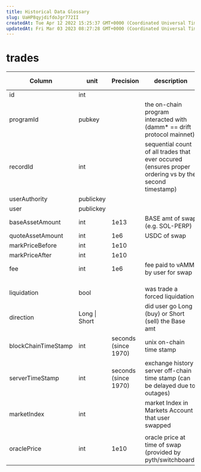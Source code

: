 ```yaml
---
title: Historical Data Glossary
slug: UaHP8qyjdifdoJgr772II
createdAt: Tue Apr 12 2022 15:25:37 GMT+0000 (Coordinated Universal Time)
updatedAt: Fri Mar 03 2023 08:27:28 GMT+0000 (Coordinated Universal Time)
---
```


# trades

| Column              | unit          | Precision                | description                                                                                           | Ext. Link                                                                                     |
| ------------------- | ------------- | ------------------------ | ----------------------------------------------------------------------------------------------------- | --------------------------------------------------------------------------------------------- |
| id                  | int           |                          |                                                                                                       |                                                                                               |
| programId           | pubkey        |                          | the on-chain program interacted with &#xA;(damm\* == drift protocol mainnet)                          |                                                                                               |
| recordId            | int           |                          | sequential count of all trades that ever occured (ensures proper ordering vs by the second timestamp) |                                                                                               |
| userAuthority       | publickey     |                          |                                                                                                       |                                                                                               |
| user                | publickey     |                          |                                                                                                       |                                                                                               |
| baseAssetAmount     | int           | 1e13                     | BASE amt of swap (e.g. SOL-PERP)                                                                      |                                                                                               |
| quoteAssetAmount    | int           | 1e6                      | USDC of swap                                                                                          |                                                                                               |
| markPriceBefore     | int           | 1e10                     |                                                                                                       |                                                                                               |
| markPriceAfter      | int           | 1e10                     |                                                                                                       |                                                                                               |
| fee                 | int           | 1e6                      | fee paid to vAMM by user for swap                                                                     |                                                                                               |
|                     |               |                          |                                                                                                       |                                                                                               |
|                     |               |                          |                                                                                                       |                                                                                               |
|                     |               |                          |                                                                                                       |                                                                                               |
| liquidation         | bool          |                          | was trade a forced liquidation                                                                        |                                                                                               |
| direction           | Long \| Short |                          | did user go Long (buy) or Short (sell) the Base amt                                                   |                                                                                               |
| blockChainTimeStamp | int           | seconds&#xA;(since 1970) | unix on-chain time stamp&#x20;                                                                        |                                                                                               |
| serverTimeStamp     | int           | seconds&#xA;(since 1970) | exchange history server off-chain time stamp &#xA;(can be delayed due to outages)                     |                                                                                               |
| marketIndex         | int           |                          | market Index in Markets Account that user swapped                                                     | [markets](https://github.com/drift-labs/protocol-v1/blob/master/sdk/src/constants/markets.ts) |
|                     |               |                          |                                                                                                       |                                                                                               |
| oraclePrice         | int           | 1e10                     | oracle price at time of swap &#xA;(provided by pyth/switchboard)                                      |                                                                                               |








